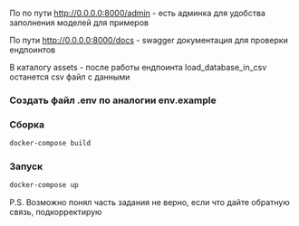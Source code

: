 По по пути http://0.0.0.0:8000/admin - есть админка для удобства заполнения моделей для примеров

По пути http://0.0.0.0:8000/docs - swagger документация для проверки ендпоинтов


В каталогу assets - после работы ендпоинта load_database_in_csv останется csv файл с данными

### Создать файл .env по аналогии env.example


### Сборка

``` sh
docker-compose build
```

### Запуск
``` sh
docker-compose up
```


P.S. Возможно понял часть задания не верно, если что дайте обратную связь, подкорректирую